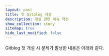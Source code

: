 ```yaml
---
layout: post
title: 첫 Gitblog 개설
description: 개설 관련 이슈 작성
show_collection: study
sitemap: true
hide_last_modified: false
---
```


Gitblog 첫 개설 시 문제가 발생한 내용은 아래와 같다.
